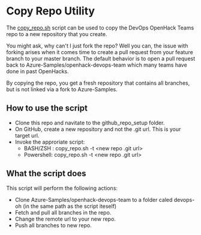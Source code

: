 # Copy Repo Utility

The [copy_repo.sh](./copy_repo.sh) script can be used to copy the DevOps OpenHack Teams repo to a new repository that you create.

You might ask, why can't I just fork the repo? Well you can, the issue with forking arises when it comes time to create a pull request from your feature branch to your master branch. The default behavior is to open a pull request back to Azure-Samples/openhack-devops-team which many teams have done in past OpenHacks.

By copying the repo, you get a fresh repository that contains all branches, but is not linked via a fork to Azure-Samples.

## How to use the script

* Clone this repo and navitate to the github_repo_setup folder.
* On GitHub, create a new repository and not the .git url. This is your target url.
* Invoke the approriate script:
  * BASH/ZSH : copy_repo.sh -t <new repo .git url>
  * Powershell: copy_repo.sh -t <new repo .git url>

## What the script does

This script will perform the following actions:

* Clone Azure-Samples/openhack-devops-team to a folder caled devops-oh (in the same path as the script iteself)
* Fetch and pull all branches in the repo.
* Change the remote url to your new repo.
* Push all branches to new repo.

